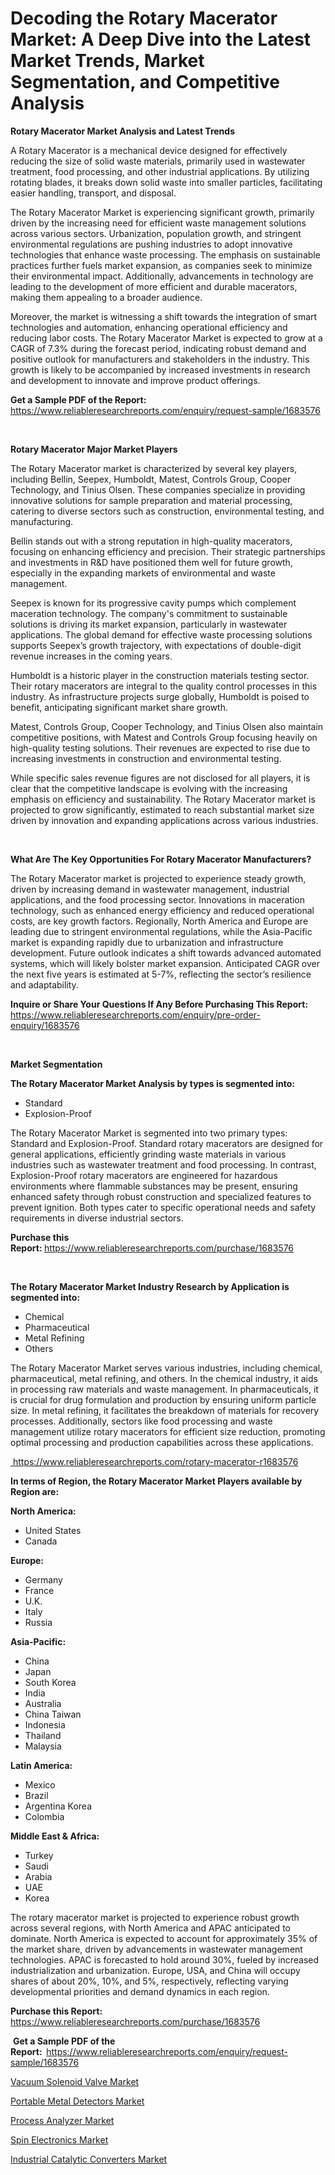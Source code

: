 <p><h1>Decoding the Rotary Macerator Market: A Deep Dive into the Latest Market Trends, Market Segmentation, and Competitive Analysis</h1></p><p><strong>Rotary Macerator Market Analysis and Latest Trends</strong></p>
<p><p>A Rotary Macerator is a mechanical device designed for effectively reducing the size of solid waste materials, primarily used in wastewater treatment, food processing, and other industrial applications. By utilizing rotating blades, it breaks down solid waste into smaller particles, facilitating easier handling, transport, and disposal.</p><p>The Rotary Macerator Market is experiencing significant growth, primarily driven by the increasing need for efficient waste management solutions across various sectors. Urbanization, population growth, and stringent environmental regulations are pushing industries to adopt innovative technologies that enhance waste processing. The emphasis on sustainable practices further fuels market expansion, as companies seek to minimize their environmental impact. Additionally, advancements in technology are leading to the development of more efficient and durable macerators, making them appealing to a broader audience.</p><p>Moreover, the market is witnessing a shift towards the integration of smart technologies and automation, enhancing operational efficiency and reducing labor costs. The Rotary Macerator Market is expected to grow at a CAGR of 7.3% during the forecast period, indicating robust demand and positive outlook for manufacturers and stakeholders in the industry. This growth is likely to be accompanied by increased investments in research and development to innovate and improve product offerings.</p></p>
<p><strong>Get a Sample PDF of the Report:&nbsp;</strong> <a href="https://www.reliableresearchreports.com/enquiry/request-sample/1683576?utm_campaign=28&utm_medium=2&utm_source=Github&utm_content=ia&utm_term=20022025&utm_id=rotary-macerator">https://www.reliableresearchreports.com/enquiry/request-sample/1683576</a></p>
<p>&nbsp;</p>
<p><strong>Rotary Macerator Major Market Players</strong></p>
<p><p>The Rotary Macerator market is characterized by several key players, including Bellin, Seepex, Humboldt, Matest, Controls Group, Cooper Technology, and Tinius Olsen. These companies specialize in providing innovative solutions for sample preparation and material processing, catering to diverse sectors such as construction, environmental testing, and manufacturing.</p><p>Bellin stands out with a strong reputation in high-quality macerators, focusing on enhancing efficiency and precision. Their strategic partnerships and investments in R&D have positioned them well for future growth, especially in the expanding markets of environmental and waste management.</p><p>Seepex is known for its progressive cavity pumps which complement maceration technology. The company's commitment to sustainable solutions is driving its market expansion, particularly in wastewater applications. The global demand for effective waste processing solutions supports Seepex’s growth trajectory, with expectations of double-digit revenue increases in the coming years.</p><p>Humboldt is a historic player in the construction materials testing sector. Their rotary macerators are integral to the quality control processes in this industry. As infrastructure projects surge globally, Humboldt is poised to benefit, anticipating significant market share growth.</p><p>Matest, Controls Group, Cooper Technology, and Tinius Olsen also maintain competitive positions, with Matest and Controls Group focusing heavily on high-quality testing solutions. Their revenues are expected to rise due to increasing investments in construction and environmental testing.</p><p>While specific sales revenue figures are not disclosed for all players, it is clear that the competitive landscape is evolving with the increasing emphasis on efficiency and sustainability. The Rotary Macerator market is projected to grow significantly, estimated to reach substantial market size driven by innovation and expanding applications across various industries.</p></p>
<p>&nbsp;</p>
<p><strong>What Are The Key Opportunities For Rotary Macerator Manufacturers?</strong></p>
<p><p>The Rotary Macerator market is projected to experience steady growth, driven by increasing demand in wastewater management, industrial applications, and the food processing sector. Innovations in maceration technology, such as enhanced energy efficiency and reduced operational costs, are key growth factors. Regionally, North America and Europe are leading due to stringent environmental regulations, while the Asia-Pacific market is expanding rapidly due to urbanization and infrastructure development. Future outlook indicates a shift towards advanced automated systems, which will likely bolster market expansion. Anticipated CAGR over the next five years is estimated at 5-7%, reflecting the sector’s resilience and adaptability.</p></p>
<p><strong>Inquire or Share Your Questions If Any Before Purchasing This Report:</strong> <a href="https://www.reliableresearchreports.com/enquiry/pre-order-enquiry/1683576?utm_campaign=28&utm_medium=2&utm_source=Github&utm_content=ia&utm_term=20022025&utm_id=rotary-macerator">https://www.reliableresearchreports.com/enquiry/pre-order-enquiry/1683576</a></p>
<p>&nbsp;</p>
<p><strong>Market Segmentation</strong></p>
<p><strong>The Rotary Macerator Market Analysis by types is segmented into:</strong></p>
<p><ul><li>Standard</li><li>Explosion-Proof</li></ul></p>
<p><p>The Rotary Macerator Market is segmented into two primary types: Standard and Explosion-Proof. Standard rotary macerators are designed for general applications, efficiently grinding waste materials in various industries such as wastewater treatment and food processing. In contrast, Explosion-Proof rotary macerators are engineered for hazardous environments where flammable substances may be present, ensuring enhanced safety through robust construction and specialized features to prevent ignition. Both types cater to specific operational needs and safety requirements in diverse industrial sectors.</p></p>
<p><strong>Purchase this Report:&nbsp;</strong><a href="https://www.reliableresearchreports.com/purchase/1683576?utm_campaign=28&utm_medium=2&utm_source=Github&utm_content=ia&utm_term=20022025&utm_id=rotary-macerator">https://www.reliableresearchreports.com/purchase/1683576</a></p>
<p>&nbsp;</p>
<p><strong>The Rotary Macerator Market Industry Research by Application is segmented into:</strong></p>
<p><ul><li>Chemical</li><li>Pharmaceutical</li><li>Metal Refining</li><li>Others</li></ul></p>
<p><p>The Rotary Macerator Market serves various industries, including chemical, pharmaceutical, metal refining, and others. In the chemical industry, it aids in processing raw materials and waste management. In pharmaceuticals, it is crucial for drug formulation and production by ensuring uniform particle size. In metal refining, it facilitates the breakdown of materials for recovery processes. Additionally, sectors like food processing and waste management utilize rotary macerators for efficient size reduction, promoting optimal processing and production capabilities across these applications.</p></p>
<p><a href="https://www.reliableresearchreports.com/rotary-macerator-r1683576?utm_campaign=28&utm_medium=2&utm_source=Github&utm_content=ia&utm_term=20022025&utm_id=rotary-macerator">&nbsp;https://www.reliableresearchreports.com/rotary-macerator-r1683576</a></p>
<p><strong>In terms of Region, the Rotary Macerator Market Players available by Region are:</strong></p>
<p>
    <p> <strong> North America: </strong>
        <ul>
            <li>United States</li>
            <li>Canada</li>
        </ul>
        </p> 
    <p> <strong> Europe: </strong>
        <ul>
            <li>Germany</li>
            <li>France</li>
            <li>U.K.</li>
            <li>Italy</li>
            <li>Russia</li>
        </ul>
        </p> 
    <p> <strong> Asia-Pacific: </strong>
        <ul>
            <li>China</li>
            <li>Japan</li>
            <li>South Korea</li>
            <li>India</li>
            <li>Australia</li>
            <li>China Taiwan</li>
            <li>Indonesia</li>
            <li>Thailand</li>
            <li>Malaysia</li>
        </ul>
        </p> 
    <p> <strong> Latin America: </strong>
        <ul>
            <li>Mexico</li>
            <li>Brazil</li>
            <li>Argentina Korea</li>
            <li>Colombia</li>
        </ul>
        </p> 
    <p> <strong> Middle East & Africa: </strong>
        <ul>
            <li>Turkey</li>
            <li>Saudi</li>
            <li>Arabia</li>
            <li>UAE</li>
            <li>Korea</li>
        </ul>
    </p>
    </p>
<p><p>The rotary macerator market is projected to experience robust growth across several regions, with North America and APAC anticipated to dominate. North America is expected to account for approximately 35% of the market share, driven by advancements in wastewater management technologies. APAC is forecasted to hold around 30%, fueled by increased industrialization and urbanization. Europe, USA, and China will occupy shares of about 20%, 10%, and 5%, respectively, reflecting varying developmental priorities and demand dynamics in each region.</p></p>
<p><strong>Purchase this Report: </strong><a href="https://www.reliableresearchreports.com/purchase/1683576?utm_campaign=28&utm_medium=2&utm_source=Github&utm_content=ia&utm_term=20022025&utm_id=rotary-macerator">https://www.reliableresearchreports.com/purchase/1683576</a></p>
<p>&nbsp;<strong>Get a Sample PDF of the Report:&nbsp;&nbsp;</strong><a href="https://www.reliableresearchreports.com/enquiry/request-sample/1683576?utm_campaign=28&utm_medium=2&utm_source=Github&utm_content=ia&utm_term=20022025&utm_id=rotary-macerator">https://www.reliableresearchreports.com/enquiry/request-sample/1683576</a></p>
<p><strong></strong></p>
<p><p><a href="https://github.com/curinbucan9/Market-Research-Report-List-1/blob/main/vacuum-solenoid-valve-market.md?utm_campaign=28&utm_medium=2&utm_source=Github&utm_content=ia&utm_term=20022025&utm_id=rotary-macerator">Vacuum Solenoid Valve Market</a></p><p><a href="https://github.com/haaszgettre6/Market-Research-Report-List-1/blob/main/portable-metal-detectors-market.md?utm_campaign=28&utm_medium=2&utm_source=Github&utm_content=ia&utm_term=20022025&utm_id=rotary-macerator">Portable Metal Detectors Market</a></p><p><a href="https://github.com/deyniphytic/Market-Research-Report-List-1/blob/main/process-analyzer-market.md?utm_campaign=28&utm_medium=2&utm_source=Github&utm_content=ia&utm_term=20022025&utm_id=rotary-macerator">Process Analyzer Market</a></p><p><a href="https://github.com/qetelosooya/Market-Research-Report-List-1/blob/main/spin-electronics-market.md?utm_campaign=28&utm_medium=2&utm_source=Github&utm_content=ia&utm_term=20022025&utm_id=rotary-macerator">Spin Electronics Market</a></p><p><a href="https://github.com/zanoligarav/Market-Research-Report-List-1/blob/main/industrial-catalytic-converters-market.md?utm_campaign=28&utm_medium=2&utm_source=Github&utm_content=ia&utm_term=20022025&utm_id=rotary-macerator">Industrial Catalytic Converters Market</a></p></p>